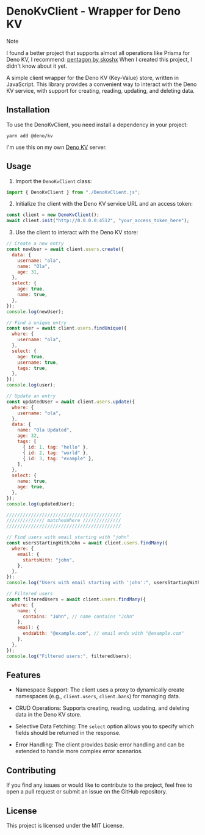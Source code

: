 # DenoKvClient - Wrapper for Deno KV

> [!NOTE]  
> I found a better project that supports almost all operations like Prisma for Deno KV, I recommend: [pentagon by skoshx](https://github.com/skoshx/pentagon)
> When I created this project, I didn't know about it yet.

A simple client wrapper for the Deno KV (Key-Value) store, written in JavaScript. This library provides a convenient way to interact with the Deno KV service, with support for creating, reading, updating, and deleting data.

## Installation

To use the DenoKvClient, you need install a dependency in your project:

```
yarn add @deno/kv
```

I'm use this on my own [Deno KV](https://github.com/denoland/denokv) server.

## Usage

1. Import the `DenoKvClient` class:

```js
import { DenoKvClient } from "./DenoKvClient.js";
```

2. Initialize the client with the Deno KV service URL and an access token:

```js
const client = new DenoKvClient();
await client.init("http://0.0.0.0:4512", "your_access_token_here");
```

3. Use the client to interact with the Deno KV store:

```js
// Create a new entry
const newUser = await client.users.create({
  data: {
    username: "ola",
    name: "Ola",
    age: 31,
  },
  select: {
    age: true,
    name: true,
  },
});
console.log(newUser);

// Find a unique entry
const user = await client.users.findUnique({
  where: {
    username: "ola",
  },
  select: {
    age: true,
    username: true,
    tags: true,
  },
});
console.log(user);

// Update an entry
const updatedUser = await client.users.update({
  where: {
    username: "ola",
  },
  data: {
    name: "Ola Updated",
    age: 32,
    tags: [
      { id: 1, tag: "hello" },
      { id: 2, tag: "world" },
      { id: 3, tag: "example" },
    ],
  },
  select: {
    name: true,
    age: true,
  },
});
console.log(updatedUser);

//////////////////////////////////////////
////////////// matchesWhere //////////////
//////////////////////////////////////////

// Find users with email starting with "john"
const usersStartingWithJohn = await client.users.findMany({
  where: {
    email: {
      startsWith: "john",
    },
  },
});
console.log("Users with email starting with 'john':", usersStartingWithJohn);

// Filtered users
const filteredUsers = await client.users.findMany({
  where: {
    name: {
      contains: "John", // name contains "John"
    },
    email: {
      endsWith: "@example.com", // email ends with "@example.com"
    },
  },
});
console.log("Filtered users:", filteredUsers);
```

## Features

- Namespace Support: The client uses a proxy to dynamically create namespaces (e.g., `client.users`, `client.bans`) for managing data.

- CRUD Operations: Supports creating, reading, updating, and deleting data in the Deno KV store.

- Selective Data Fetching: The `select` option allows you to specify which fields should be returned in the response.

- Error Handling: The client provides basic error handling and can be extended to handle more complex error scenarios.

## Contributing

If you find any issues or would like to contribute to the project, feel free to open a pull request or submit an issue on the GitHub repository.

## License

This project is licensed under the MIT License.
